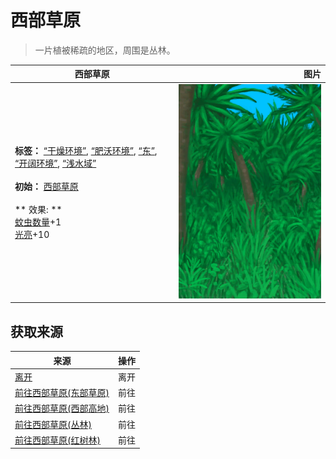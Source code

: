 # 西部草原  
> 一片植被稀疏的地区，周围是丛林。  
  
  西部草原  |   图片   
 ----  |  ----:   
 **标签：**	[“干燥环境”](tag_EnvDry.md), [“肥沃环境”](tag_EnvFertile.md), [“东”](tag_East.md), [“开阔环境”](tag_EnvOpen.md), [“浅水域”](tag_MonitorTerritory.md)<br><br>**初始：**	[西部草原](GrasslandsW.md)<br><br>** 效果: **<br>[蚊虫数量](BugPopulation.md)+1<br>[光亮](Light.md)+10  |  ![](Sprite/Jungle.png)   
  
## 获取来源  
来源  |  操作  
----  |  ----  
[离开](CaveGrasslandsExit.md)  |  离开  
[前往西部草原(东部草原)](Path_GrasslandsEToGrasslandsW.md)  |  前往  
[前往西部草原(西部高地)](Path_HighlandsWToGrasslandsW.md)  |  前往  
[前往西部草原(丛林)](Path_JungleToGrasslandsW.md)  |  前往  
[前往西部草原(红树林)](Path_MangrovesToGrasslandsW.md)  |  前往  
